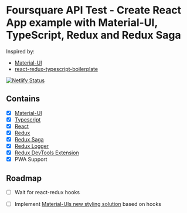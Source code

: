 # Foursquare API Test - Create React App example with Material-UI, TypeScript, Redux and Redux Saga

Inspired by:
 * [Material-UI](https://github.com/mui-org/material-ui)
 * [react-redux-typescript-boilerplate](https://github.com/rokoroku/react-redux-typescript-boilerplate)

[![Netlify Status](https://api.netlify.com/api/v1/badges/cb2c37ac-6016-44e7-a7ee-c4bb6f02fbb8/deploy-status)](https://app.netlify.com/sites/foursquare-test/deploys)

## Contains

- [x] [Material-UI](https://github.com/mui-org/material-ui)
- [x] [Typescript](https://www.typescriptlang.org/)
- [x] [React](https://facebook.github.io/react/)
- [x] [Redux](https://github.com/reactjs/redux)
- [x] [Redux Saga](https://github.com/redux-saga/redux-saga)
- [x] [Redux Logger](https://github.com/LogRocket/redux-logger)
- [x] [Redux DevTools Extension](https://github.com/zalmoxisus/redux-devtools-extension)
- [x] PWA Support

## Roadmap

- [ ] Wait for react-redux hooks
- [ ] Implement [Material-UIs new styling solution](https://material-ui.com/css-in-js/basics/) based on hooks 


 
 
 
